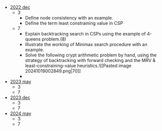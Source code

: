- [2022 dec](https://drive.google.com/file/d/1s6rK8ne4u0e26pv7JX7PPqVln2rGy60D/view?usp=drive_link)
	- 3
		- Define node consistency with an example.
		- Define the term least constraining value in CSP
	- 7
		- Explain backtracking search in CSPs using the example of 4-queens problem.(8)
		- Illustrate the working of Minimax search procedure with an example.
		- Solve the following crypt arithmetic problem by hand, using the strategy of backtracking with forward checking and the MRV & least-constraining-value heuristics.![[Pasted image 20241019002849.png|70]]
		- 
- [2023 may](https://drive.google.com/file/d/1Ia1KT0W-eQ-LS5W0O-0q7DSggPX_zfPe/view?usp=drive_link)
	- 3
	- 7
- [2023 dec](https://drive.google.com/file/d/1zL3z17cN9X8tCGzNOMjsm5406pjDQsr9/view?usp=drive_link)
	- 3
	- 7
- [2024 may](https://drive.google.com/file/d/1iy45maPp8b8lCvHYX30fIdVCT4ERu6xp/view?usp=drive_link)
	- 3
	- 7